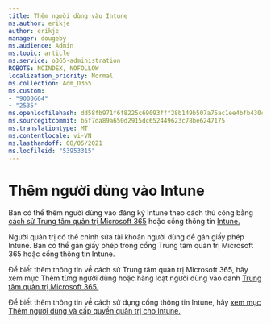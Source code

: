 ```yaml
---
title: Thêm người dùng vào Intune
ms.author: erikje
author: erikje
manager: dougeby
ms.audience: Admin
ms.topic: article
ms.service: o365-administration
ROBOTS: NOINDEX, NOFOLLOW
localization_priority: Normal
ms.collection: Adm_O365
ms.custom:
- "9000664"
- "2535"
ms.openlocfilehash: dd58fb971f6f8225c69093fff28b149b507a75ac1ee4bfb430c919fddd317b52
ms.sourcegitcommit: b5f7da89a650d2915dc652449623c78be6247175
ms.translationtype: MT
ms.contentlocale: vi-VN
ms.lasthandoff: 08/05/2021
ms.locfileid: "53953315"
---
```

# <a name="add-users-to-intune"></a>Thêm người dùng vào Intune

Bạn có thể thêm người dùng vào đăng ký Intune theo cách thủ công bằng [cách sử Trung tâm quản trị Microsoft 365](https://admin.microsoft.com/) hoặc cổng thông tin [Intune.](https://portal.azure.com/#blade/Microsoft_Intune_DeviceSettings/ExtensionLandingBlade/overview)

Người quản trị có thể chỉnh sửa tài khoản người dùng để gán giấy phép Intune. Bạn có thể gán giấy phép trong cổng Trung tâm quản trị Microsoft 365 hoặc cổng thông tin Intune.

Để biết thêm thông tin về cách sử Trung tâm quản trị Microsoft 365, hãy xem mục Thêm từng người dùng hoặc hàng loạt người dùng vào danh [Trung tâm quản trị Microsoft 365.](https://support.office.com/article/Add-users-individually-or-in-bulk-to-Office-365-Admin-Help-1970f7d6-03b5-442f-b385-5880b9c256ec)

Để biết thêm thông tin về cách sử dụng cổng thông tin Intune, hãy [xem mục Thêm người dùng và cấp quyền quản trị cho Intune.](https://docs.microsoft.com/intune/fundamentals/users-add)